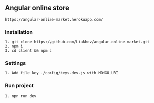 ## Angular online store

    https://angular-online-market.herokuapp.com/

### Installation

    1. git clone https://github.com/Liakhov/angular-online-market.git
    2. npm i
    3. cd client && npm i

### Settings

    1. Add file key ./config/keys.dev.js with MONGO_URI

### Run project

    1. npn run dev

